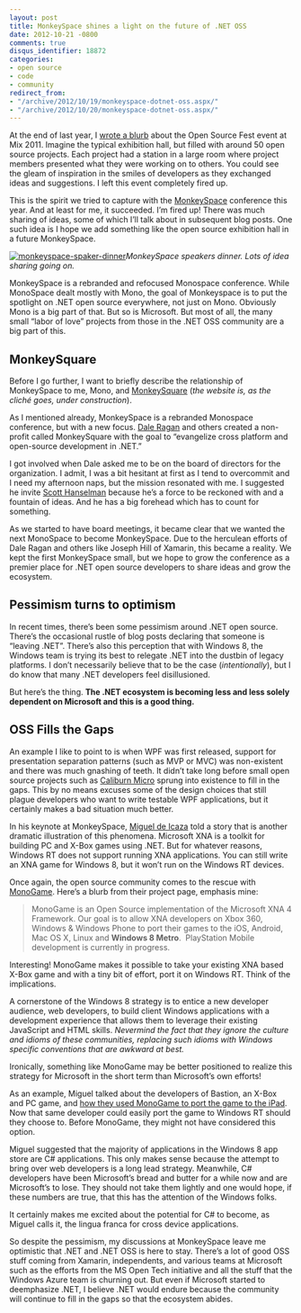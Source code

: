 ```yaml
---
layout: post
title: MonkeySpace shines a light on the future of .NET OSS
date: 2012-10-21 -0800
comments: true
disqus_identifier: 18872
categories:
- open source
- code
- community
redirect_from:
- "/archive/2012/10/19/monkeyspace-dotnet-oss.aspx/"
- "/archive/2012/10/20/monkeyspace-dotnet-oss.aspx/"
---
```


At the end of last year, I [wrote a
blurb](https://haacked.com/archive/2011/12/26/oss-net-2011.aspx "OSS and .NET Year in Review")
about the Open Source Fest event at Mix 2011. Imagine the typical
exhibition hall, but filled with around 50 open source projects. Each
project had a station in a large room where project members presented
what they were working on to others. You could see the gleam of
inspiration in the smiles of developers as they exchanged ideas and
suggestions. I left this event completely fired up.

This is the spirit we tried to capture with the
[MonkeySpace](http://monkeyspace.org "MonkeySpace") conference this
year. And at least for me, it succeeded. I’m fired up! There was much
sharing of ideas, some of which I’ll talk about in subsequent blog
posts. One such idea is I hope we add something like the open source
exhibition hall in a future MonkeySpace.

[![monkeyspace-spaker-dinner](https://haacked.com/images/haacked_com/WindowsLiveWriter/MonkeySpace-and-the-Futu.NET-Open-Source_121F1/monkeyspace-spaker-dinner_thumb.jpg "monkeyspace-spaker-dinner")](https://haacked.com/images/haacked_com/WindowsLiveWriter/MonkeySpace-and-the-Futu.NET-Open-Source_121F1/monkeyspace-spaker-dinner_2.jpg)*MonkeySpace
speakers dinner. Lots of idea sharing going on.*

MonkeySpace is a rebranded and refocused Monospace conference. While
MonoSpace dealt mostly with Mono, the goal of Monkeyspace is to put the
spotlight on .NET open source everywhere, not just on Mono. Obviously
Mono is a big part of that. But so is Microsoft. But most of all, the
many small “labor of love” projects from those in the .NET OSS community
are a big part of this.

MonkeySquare
------------

Before I go further, I want to briefly describe the relationship of
MonkeySpace to me, Mono, and
[MonkeySquare](http://monkeysquare.org "MonkeySquare") (*the website is,
as the cliché goes, under construction*).

As I mentioned already, MonkeySpace is a rebranded Monospace conference,
but with a new focus. [Dale Ragan](http://ragan.io/ "Dale Ragan") and
others created a non-profit called MonkeySquare with the goal to
“evangelize cross platform and open-source development in .NET.”

I got involved when Dale asked me to be on the board of directors for
the organization. I admit, I was a bit hesitant at first as I tend to
overcommit and I need my afternoon naps, but the mission resonated with
me. I suggested he invite [Scott
Hanselman](http://hanselman.com/blog "Hanselman's Blog") because he’s a
force to be reckoned with and a fountain of ideas. And he has a big
forehead which has to count for something.

As we started to have board meetings, it became clear that we wanted the
next MonoSpace to become MonkeySpace. Due to the herculean efforts of
Dale Ragan and others like Joseph Hill of Xamarin, this became a
reality. We kept the first MonkeySpace small, but we hope to grow the
conference as a premier place for .NET open source developers to share
ideas and grow the ecosystem.

Pessimism turns to optimism
---------------------------

In recent times, there’s been some pessimism around .NET open source.
There’s the occasional rustle of blog posts declaring that someone is
“leaving .NET”. There’s also this perception that with Windows 8, the
Windows team is trying its best to relegate .NET into the dustbin of
legacy platforms. I don’t necessarily believe that to be the case
(*intentionally*), but I do know that many .NET developers feel
disillusioned.

But here’s the thing. **The .NET ecosystem is becoming less and less
solely dependent on Microsoft and this is a good thing.**

OSS Fills the Gaps
------------------

An example I like to point to is when WPF was first released, support
for presentation separation patterns (such as MVP or MVC) was
non-existent and there was much gnashing of teeth. It didn’t take long
before small open source projects such as [Caliburn
Micro](http://caliburnmicro.codeplex.com "Caliburn Micro") sprung into
existence to fill in the gaps. This by no means excuses some of the
design choices that still plague developers who want to write testable
WPF applications, but it certainly makes a bad situation much better.

In his keynote at MonkeySpace, [Miguel de
Icaza](http://tirania.org/blog/ "Miguel de Icaza") told a story that is
another dramatic illustration of this phenomena. Microsoft XNA is a
toolkit for building PC and X-Box games using .NET. But for whatever
reasons, Windows RT does not support running XNA applications. You can
still write an XNA game for Windows 8, but it won’t run on the Windows
RT devices.

Once again, the open source community comes to the rescue with
[MonoGame](http://monogame.codeplex.com/ "MonoGame on CodePlex"). Here’s
a blurb from their project page, emphasis mine:

> MonoGame is an Open Source implementation of the Microsoft XNA 4
> Framework. Our goal is to allow XNA developers on Xbox 360, Windows &
> Windows Phone to port their games to the iOS, Android, Mac OS X, Linux
> and **Windows 8 Metro**.  PlayStation Mobile development is currently
> in progress.

Interesting! MonoGame makes it possible to take your existing XNA based
X-Box game and with a tiny bit of effort, port it on Windows RT. Think
of the implications.

A cornerstone of the Windows 8 strategy is to entice a new developer
audience, web developers, to build client Windows applications with a
development experience that allows them to leverage their existing
JavaScript and HTML skills. *Nevermind the fact that they ignore the
culture and idioms of these communities, replacing such idioms with
Windows specific conventions that are awkward at best.*

Ironically, something like MonoGame may be better positioned to realize
this strategy for Microsoft in the short term than Microsoft’s own
efforts!

As an example, Miguel talked about the developers of Bastion, an X-Box
and PC game, and [how they used MonoGame to port the game to the
iPad](http://blog.xamarin.com/2012/08/30/supergiant-games-uses-xamarin-for-bastion-ipad-app/ "Bastion ported to iPad").
Now that same developer could easily port the game to Windows RT should
they choose to. Before MonoGame, they might not have considered this
option.

Miguel suggested that the majority of applications in the Windows 8 app
store are C\# applications. This only makes sense because the attempt to
bring over web developers is a long lead strategy. Meanwhile, C\#
developers have been Microsoft’s bread and butter for a while now and
are Microsoft’s to lose. They should not take them lightly and one would
hope, if these numbers are true, that this has the attention of the
Windows folks.

It certainly makes me excited about the potential for C\# to become, as
Miguel calls it, the lingua franca for cross device applications.

So despite the pessimism, my discussions at MonkeySpace leave me
optimistic that .NET and .NET OSS is here to stay. There’s a lot of good
OSS stuff coming from Xamarin, independents, and various teams at
Microsoft such as the efforts from the MS Open Tech initiative and all
the stuff that the Windows Azure team is churning out. But even if
Microsoft started to deemphasize .NET, I believe .NET would endure
because the community will continue to fill in the gaps so that the
ecosystem abides.

